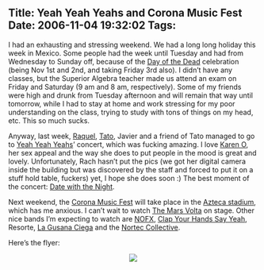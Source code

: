 Title: Yeah Yeah Yeahs and Corona Music Fest
Date: 2006-11-04 19:32:02
Tags: 
---
I had an exhausting and stressing weekend. We had a long long holiday this week in Mexico. Some people had the week until Tuesday and had from Wednesday to Sunday off, because of the <a target="_blank" href="http://en.wikipedia.org/wiki/Day_of_the_Dead">Day of the Dead</a> celebration (being Nov 1st and 2nd, and taking Friday 3rd also). I didn&#8217;t have any classes, but the Superior Algebra teacher made us attend an exam on Friday and Saturday (9 am and 8 am, respectively). Some of my friends were high and drunk from Tuesday afternoon and will remain that way until tomorrow, while I had to stay at home and work stressing for my poor understanding on the class, trying to study with tons of things on my head, etc. This so much sucks.

Anyway, last week, <a target="_blank" href="http://www.maggit.com.mx">Raquel</a>, <a target="_blank" href="http://www.tacvbo.net/">Tato</a>, Javier and a friend of Tato managed to go to <a target="_blank" href="http://en.wikipedia.org/wiki/Yeah_Yeah_Yeahs">Yeah Yeah Yeahs</a>&#8217; concert, which was fucking amazing. I love <a target="_blank" href="http://en.wikipedia.org/wiki/Karen_O">Karen O</a>, her sex appeal and the way she does to put people in the mood is great and lovely. Unfortunately, Rach hasn&#8217;t put the pics (we got her digital camera inside the building but was discovered by the staff and forced to put it on a stuff hold table, fuckers) yet, I hope she does soon :) The best moment of the concert: <a target="_blank" href="http://en.wikipedia.org/wiki/Date_with_the_Night">Date with the Night</a>.

Next weekend, the <a target="_blank" href="http://www.coronamusicfest.com">Corona Music Fest</a> will take place in the <a target="_blank" href="http://en.wikipedia.org/wiki/Estadio_Azteca">Azteca stadium</a>, which has me anxious. I can&#8217;t wait to watch <a target="_blank" href="http://en.wikipedia.org/wiki/The_Mars_Volta">The Mars Volta</a> on stage. Other nice bands I&#8217;m expecting to watch are <a target="_blank" href="http://en.wikipedia.org/wiki/NOFX">NOFX</a>, <a target="_blank" href="http://en.wikipedia.org/wiki/Clap_Your_Hands_Say_Yeah">Clap Your Hands Say Yeah</a>, Resorte, <a target="_blank" href="http://en.wikipedia.org/wiki/La_Gusana_Ciega">La Gusana Ciega</a> and the <a target="_blank" href="http://en.wikipedia.org/wiki/Nortec_Collective">Nortec Collective</a>.

Here&#8217;s the flyer:

<p align="center"><a target="_blank" href="http://www.coronamusicfest.com"><img src="http://maggit.com.mx/blog/wp-content/uploads/2006/11/cmf06principreview.gif"/></a> </p>
